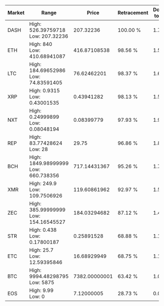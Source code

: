 | Market | Range | Price| Retracement | Doubles to 50% |
| --- | --- | --- | --- | --- |
| DASH | High: 526.39759718<br />Low: 207.32236 | 207.32236 | 100.00 % | 1.77 |
| ETH | High: 840<br />Low: 410.68941087 | 416.87108538 | 98.56 % | 1.50 |
| LTC | High: 184.69652986<br />Low: 74.83591405 | 76.62462201 | 98.37 % | 1.69 |
| XRP | High: 0.9315<br />Low: 0.43001535 | 0.43941282 | 98.13 % | 1.55 |
| NXT | High: 0.24999899<br />Low: 0.08048194 | 0.08399779 | 97.93 % | 1.97 |
| REP | High: 83.77428624<br />Low: 28 | 29.75 | 96.86 % | 1.88 |
| BCH | High: 1849.98999999<br />Low: 660.738356 | 717.14431367 | 95.26 % | 1.75 |
| XMR | High: 249.9<br />Low: 109.7506926 | 119.60861962 | 92.97 % | 1.50 |
| ZEC | High: 385.99999999<br />Low: 154.16545527 | 184.03294682 | 87.12 % | 1.47 |
| STR | High: 0.438<br />Low: 0.17800187 | 0.25891528 | 68.88 % | 1.19 |
| ETC | High: 25.7<br />Low: 12.59395846 | 16.68929949 | 68.75 % | 1.15 |
| BTC | High: 9994.48298795<br />Low: 5875 | 7382.00000001 | 63.42 % | 1.07 |
| EOS | High: 9.99<br />Low: 0 | 7.12000005 | 28.73 % | 0.00 |
